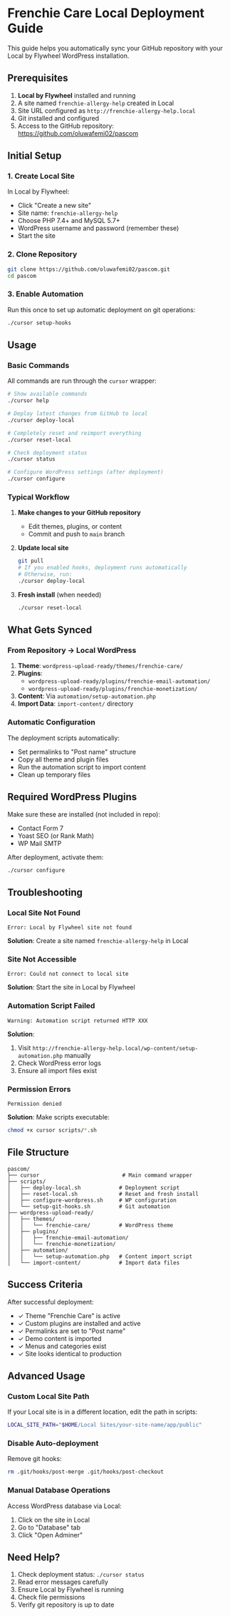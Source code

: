 # Frenchie Care Local Deployment Guide

This guide helps you automatically sync your GitHub repository with your Local by Flywheel WordPress installation.

## Prerequisites

1. **Local by Flywheel** installed and running
2. A site named `frenchie-allergy-help` created in Local
3. Site URL configured as `http://frenchie-allergy-help.local`
4. Git installed and configured
5. Access to the GitHub repository: https://github.com/oluwafemi02/pascom

## Initial Setup

### 1. Create Local Site

In Local by Flywheel:
- Click "Create a new site"
- Site name: `frenchie-allergy-help`
- Choose PHP 7.4+ and MySQL 5.7+
- WordPress username and password (remember these)
- Start the site

### 2. Clone Repository

```bash
git clone https://github.com/oluwafemi02/pascom.git
cd pascom
```

### 3. Enable Automation

Run this once to set up automatic deployment on git operations:

```bash
./cursor setup-hooks
```

## Usage

### Basic Commands

All commands are run through the `cursor` wrapper:

```bash
# Show available commands
./cursor help

# Deploy latest changes from GitHub to local
./cursor deploy-local

# Completely reset and reimport everything
./cursor reset-local

# Check deployment status
./cursor status

# Configure WordPress settings (after deployment)
./cursor configure
```

### Typical Workflow

1. **Make changes to your GitHub repository**
   - Edit themes, plugins, or content
   - Commit and push to `main` branch

2. **Update local site**
   ```bash
   git pull
   # If you enabled hooks, deployment runs automatically
   # Otherwise, run:
   ./cursor deploy-local
   ```

3. **Fresh install** (when needed)
   ```bash
   ./cursor reset-local
   ```

## What Gets Synced

### From Repository → Local WordPress

1. **Theme**: `wordpress-upload-ready/themes/frenchie-care/`
2. **Plugins**: 
   - `wordpress-upload-ready/plugins/frenchie-email-automation/`
   - `wordpress-upload-ready/plugins/frenchie-monetization/`
3. **Content**: Via `automation/setup-automation.php`
4. **Import Data**: `import-content/` directory

### Automatic Configuration

The deployment scripts automatically:
- Set permalinks to "Post name" structure
- Copy all theme and plugin files
- Run the automation script to import content
- Clean up temporary files

## Required WordPress Plugins

Make sure these are installed (not included in repo):
- Contact Form 7
- Yoast SEO (or Rank Math)
- WP Mail SMTP

After deployment, activate them:
```bash
./cursor configure
```

## Troubleshooting

### Local Site Not Found
```
Error: Local by Flywheel site not found
```
**Solution**: Create a site named `frenchie-allergy-help` in Local

### Site Not Accessible
```
Error: Could not connect to local site
```
**Solution**: Start the site in Local by Flywheel

### Automation Script Failed
```
Warning: Automation script returned HTTP XXX
```
**Solution**: 
1. Visit `http://frenchie-allergy-help.local/wp-content/setup-automation.php` manually
2. Check WordPress error logs
3. Ensure all import files exist

### Permission Errors
```
Permission denied
```
**Solution**: Make scripts executable:
```bash
chmod +x cursor scripts/*.sh
```

## File Structure

```
pascom/
├── cursor                          # Main command wrapper
├── scripts/
│   ├── deploy-local.sh            # Deployment script
│   ├── reset-local.sh             # Reset and fresh install
│   ├── configure-wordpress.sh     # WP configuration
│   └── setup-git-hooks.sh         # Git automation
├── wordpress-upload-ready/
│   ├── themes/
│   │   └── frenchie-care/         # WordPress theme
│   ├── plugins/
│   │   ├── frenchie-email-automation/
│   │   └── frenchie-monetization/
│   ├── automation/
│   │   └── setup-automation.php   # Content import script
│   └── import-content/            # Import data files
```

## Success Criteria

After successful deployment:
- ✓ Theme "Frenchie Care" is active
- ✓ Custom plugins are installed and active
- ✓ Permalinks are set to "Post name"
- ✓ Demo content is imported
- ✓ Menus and categories exist
- ✓ Site looks identical to production

## Advanced Usage

### Custom Local Site Path

If your Local site is in a different location, edit the path in scripts:
```bash
LOCAL_SITE_PATH="$HOME/Local Sites/your-site-name/app/public"
```

### Disable Auto-deployment

Remove git hooks:
```bash
rm .git/hooks/post-merge .git/hooks/post-checkout
```

### Manual Database Operations

Access WordPress database via Local:
1. Click on the site in Local
2. Go to "Database" tab
3. Click "Open Adminer"

## Need Help?

1. Check deployment status: `./cursor status`
2. Read error messages carefully
3. Ensure Local by Flywheel is running
4. Check file permissions
5. Verify git repository is up to date